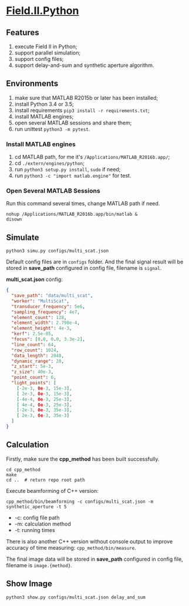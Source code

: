 # [Field.II.Python](https://github.com/SF-Zhou/Field.II.Python)

## Features

1. execute Field II in Python;
2. support parallel simulation;
3. support config files;
4. support delay-and-sum and synthetic aperture algorithm.

## Environments

1. make sure that MATLAB R2015b or later has been installed;
2. install Python 3.4 or 3.5;
3. install requirements `pip3 install -r requirements.txt`;
4. install MATLAB engines;
5. open several MATLAB sessions and share them;
6. run unittest `python3 -m pytest`.

### Install MATLAB engines

1. cd MATLAB path, for me it's `/Applications/MATLAB_R2016b.app/`;
2. cd `./extern/engines/python`;
3. run `python3 setup.py install`, `sudo` if need;
4. run `python3 -c "import matlab.engine"` for test.

### Open Several MATLAB Sessions

Run this command several times, change MATLAB path if need.

```shell
nohup /Applications/MATLAB_R2016b.app/bin/matlab &
disown
```

## Simulate

```shell
python3 simu.py configs/multi_scat.json
```

Default config files are in `configs` folder. And the final signal result will be stored in **save_path** configured in config file, filename is `signal`.

**multi_scat.json** config:

```json
{
  "save_path": "data/multi_scat",
  "worker": "MultiScat",
  "transducer_frequency": 5e6,
  "sampling_frequency": 4e7,
  "element_count": 128,
  "element_width": 2.798e-4,
  "element_height": 4e-3,
  "kerf": 2.5e-05,
  "focus": [0.0, 0.0, 3.3e-2],
  "line_count": 64,
  "row_count": 1024,
  "data_length": 2048,
  "dynamic_range": 20,
  "z_start": 5e-3,
  "z_size": 40e-3,
  "point_count": 6,
  "light_points": [
    [-2e-3, 0e-3, 15e-3],
    [ 2e-3, 0e-3, 15e-3],
    [-4e-4, 0e-3, 25e-3],
    [ 4e-4, 0e-3, 25e-3],
    [-2e-3, 0e-3, 35e-3],
    [ 2e-3, 0e-3, 35e-3]
  ]
}
```

## Calculation

Firstly, make sure the **cpp_method** has been built successfully.

```shell
cd cpp_method
make
cd ..  # return repo root path
```

Execute beamforming of C++ version:

```
cpp_method/bin/beamforming -c configs/multi_scat.json -m synthetic_aperture -t 5
```

* -c: config file path
* -m: calculation method
* -t: running times

There is also another C++ version without console output to improve accuracy of time measuring: `cpp_method/bin/measure`.

The final image data will be stored in **save_path** configured in config file, filename is `image.{method}`.

## Show Image

```shell
python3 show.py configs/multi_scat.json delay_and_sum
```

